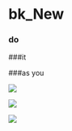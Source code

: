 # bk_New

### do 
###it

###as you

![](https://upload.wikimedia.org/wikipedia/commons/thumb/7/74/2017_09_01_%EC%82%BC%EC%84%B1_vs_SK_%EA%B5%BF%EB%B0%94%EC%9D%B4_%EB%9D%BC%EC%9D%B4%EC%98%A8%ED%82%B9_1_%284%29.jpg/405px-2017_09_01_%EC%82%BC%EC%84%B1_vs_SK_%EA%B5%BF%EB%B0%94%EC%9D%B4_%EB%9D%BC%EC%9D%B4%EC%98%A8%ED%82%B9_1_%284%29.jpg)


![](https://mblogthumb-phinf.pstatic.net/MjAxNjExMDRfNTAg/MDAxNDc4MjMxMDM0ODE4.m8fwr6WWBlJbZqhZK59OqkGLUDagmNsmtWJjsKtKm3sg.csRX6EdDsDHZgNfglSBchJkJE40eAKyKHABWqsNWdzIg.GIF.ssun101010/1.gif?type=w800)

![](https://www.youtube.com/watch?v=98tLeXtG9D0)

